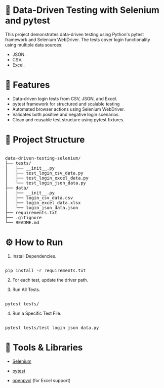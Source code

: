 # 📘 Data-Driven Testing with Selenium and pytest
This project demonstrates data-driven testing using Python's pytest framework and Selenium WebDriver. The tests cover login functionality using multiple data sources:
- JSON.
- CSV.
- Excel.


# 🚀 Features
- Data-driven login tests from CSV, JSON, and Excel.
- pytest framework for structured and scalable testing
- Automated browser actions using Selenium WebDriver.
- Validates both positive and negative login scenarios.
- Clean and reusable test structure using pytest fixtures.


# 📁 Project Structure
  
<pre> 
data-driven-testing-selenium/
├── tests/
|   ├── __init__.py
│   ├── test_login_csv_data.py
│   ├── test_login_excel_data.py
│   └── test_login_json_data.py
├── data/
|   ├── __init__.py
│   ├── login_csv_data.csv
│   ├── login_excel_data.xlsx
│   └── login_json_data.json
├── requirements.txt
├── .gitignore
└── README.md
</pre>

# ⚙️ How to Run

1. Install Dependencies.
<pre> 
pip install -r requirements.txt
</pre>

2. For each test, update the driver path.

3. Run All Tests.
<pre> 
pytest tests/
</pre>

4. Run a Specific Test File.
<pre> 
pytest tests/test_login_json_data.py
</pre>


# 📎 Tools & Libraries

- [Selenium](https://pypi.org/project/selenium/)

- [pytest](https://pypi.org/project/pytest/)

- [openpyxl](https://pypi.org/project/openpyxl/) (for Excel support)
